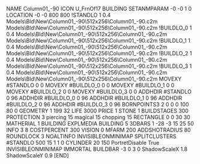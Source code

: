 NAME Column01_-90
ICON U_FrnOf17
BUILDING
SETANMPARAM -0 -0 1 0
LOCATION -0 -0 800 800
!STANDLO      1 0.4 Models\Bld\New\Column01_-90\512x256\Column01_-90.c2m Models\Bld\New\Column01_-90\512x256\Column01_-90.c2m
!BUILDLO_0    1 0.4 Models\Bld\New\Column01_-90\512x256\Column01_-90.c2m Models\Bld\New\Column01_-90\512x256\Column01_-90.c2m
!BUILDLO_1    1 0.4 Models\Bld\New\Column01_-90\512x256\Column01_-90.c2m Models\Bld\New\Column01_-90\512x256\Column01_-90.c2m
!BUILDLO_2    1 0.4 Models\Bld\New\Column01_-90\512x256\Column01_-90.c2m Models\Bld\New\Column01_-90\512x256\Column01_-90.c2m
!BUILDLO_3    1 0.4 Models\Bld\New\Column01_-90\512x256\Column01_-90.c2m Models\Bld\New\Column01_-90\512x256\Column01_-90.c2m
MOVEXY #STANDLO    0 0
MOVEXY #BUILDLO_0  0 0
MOVEXY #BUILDLO_1  0 0
MOVEXY #BUILDLO_2  0 0
MOVEXY #BUILDLO_3  0 0
ADDHDIR #STANDLO 0 96
ADDHDIR #BUILDLO_0 0 96
ADDHDIR #BUILDLO_1 0 96
ADDHDIR #BUILDLO_2 0 96
ADDHDIR #BUILDLO_3 0 96
BORNPOINTS3 2 0 0 0 100 80 0
GEOMETRY 1 199 32
LIFE     3000
PRICE 1 STONE 1
BUILDSTAGES 300
PROTECTION 3 piercing 15 magical 15 chopping 15
RECTANGLE    0 0 30 30
MATHERIAL 1 BUILDING
EXPLMEDIA BUILDING 5
3DBARS 1 -28 -3 15 25 50
INFO 3 8
COSTPERCENT 300
VISION 0
MFARM 200
ADDSHOTRADIUS 80
ROUNDLOCK 3
NOALTINFO
INVISIBLEONMINIMAP
SPLITCLUSTERS #STANDLO 500 15 1 1 0
CYLINDER 20 150
PortretDisable True
INVISIBLEONMINIMAP
IMMORTAL
BUILDBAR -3 0 3 0
ShadowScaleX 1.8
ShadowScaleY 0.9
[END]

